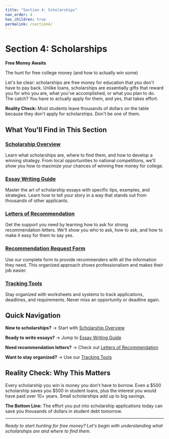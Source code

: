 ```yaml
---
title: "Section 4: Scholarships"
nav_order: 4
has_children: true
permalink: /section4/
---
```


# Section 4: Scholarships
**Free Money Awaits**

The hunt for free college money (and how to actually win some)

Let's be clear: scholarships are free money for education that you don't have to pay back. Unlike loans, scholarships are essentially gifts that reward you for who you are, what you've accomplished, or what you plan to do. The catch? You have to actually apply for them, and yes, that takes effort.

**Reality Check:** Most students leave thousands of dollars on the table because they don't apply for scholarships. Don't be one of them.

## What You'll Find in This Section

### [Scholarship Overview](scholarship-overview/)
Learn what scholarships are, where to find them, and how to develop a winning strategy. From local opportunities to national competitions, we'll show you how to maximize your chances of winning free money for college.

### [Essay Writing Guide](essay-writing/)
Master the art of scholarship essays with specific tips, examples, and strategies. Learn how to tell your story in a way that stands out from thousands of other applicants.

### [Letters of Recommendation](recommendation-letters/)
Get the support you need by learning how to ask for strong recommendation letters. We'll show you who to ask, how to ask, and how to make it easy for them to say yes.

### [Recommendation Request Form](recommendation-form/)
Use our complete form to provide recommenders with all the information they need. This organized approach shows professionalism and makes their job easier.

### [Tracking Tools](tracking-tools/)
Stay organized with worksheets and systems to track applications, deadlines, and requirements. Never miss an opportunity or deadline again.

## Quick Navigation

**New to scholarships?** → Start with [Scholarship Overview](scholarship-overview/)

**Ready to write essays?** → Jump to [Essay Writing Guide](essay-writing/)

**Need recommendation letters?** → Check out [Letters of Recommendation](recommendation-letters/)

**Want to stay organized?** → Use our [Tracking Tools](tracking-tools/)

## Reality Check: Why This Matters

Every scholarship you win is money you don't have to borrow. Even a $500 scholarship saves you $500 in student loans, plus the interest you would have paid over 10+ years. Small scholarships add up to big savings.

**The Bottom Line:** The effort you put into scholarship applications today can save you thousands of dollars in student debt tomorrow.

---

*Ready to start hunting for free money? Let's begin with understanding what scholarships are and where to find them.*
